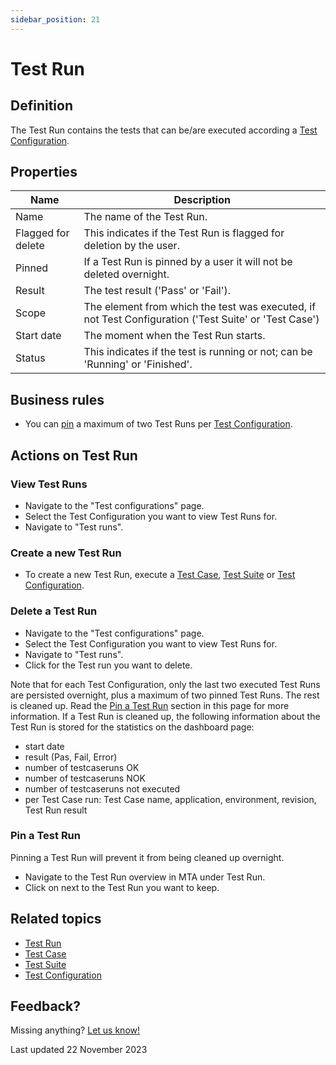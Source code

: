 ```yaml
---
sidebar_position: 21
---
```



# Test Run 

## Definition

The Test Run contains the tests that can be/are executed according a [Test Configuration](test-configuration).

## Properties
| Name               | Description                                                                                           |
| ------------------ | ----------------------------------------------------------------------------------------------------- |
| Name               | The name of the Test Run.                                                                             |
| Flagged for delete | This indicates if the Test Run is flagged for deletion by the user.                                   |
| Pinned             | If a Test Run is pinned by a user it will not be deleted overnight.                                   |
| Result             | The test result ('Pass' or 'Fail').                                                                   |
| Scope              | The element from which the test was executed, if not Test Configuration ('Test Suite' or 'Test Case') |
| Start date         | The moment when the Test Run starts.                                                                  |
| Status             | This indicates if the test is running or not; can be 'Running' or 'Finished'.                         |
  
## Business rules
- You can [pin](#pin-a-test-run) a maximum of two Test Runs per [Test Configuration](test-configuration).

## Actions on Test Run

### View Test Runs
- Navigate to the "Test configurations" page.
- Select the Test Configuration you want to view Test Runs for.
- Navigate to "Test runs".

### Create a new Test Run
- To create a new Test Run, execute a [Test Case](test-case), [Test Suite](test-suite) or [Test Configuration](test-configuration).

### Delete a Test Run
- Navigate to the "Test configurations" page.
- Select the Test Configuration you want to view Test Runs for.
- Navigate to "Test runs".
- Click <i class="fal fa-trash-can"></i> for the Test run you want to delete.


Note that for each Test Configuration, only the last two executed Test Runs are persisted overnight, plus a maximum of two pinned Test Runs. The rest is cleaned up. Read the [Pin a Test Run](#pin-a-test-run) section in this page for more information.
If a Test Run is cleaned up, the following information about the Test Run is stored for the statistics on the dashboard page:
- start date
- result (Pas, Fail, Error)
- number of testcaseruns OK
- number of testcaseruns NOK
- number of testcaseruns not executed
- per Test Case run: Test Case name, application, environment, revision, Test Run result

### Pin a Test Run
Pinning a Test Run will prevent it from being cleaned up overnight.
- Navigate to the Test Run overview in MTA under Test Run.
- Click on <i class="fas fa-thumbtack"></i> next to the Test Run you want to keep.

## Related topics
- [Test Run](test-run)
- [Test Case](test-case)
- [Test Suite](test-suite)
- [Test Configuration](test-configuration)

## Feedback?
Missing anything? [Let us know!](mailto:support@menditect.com)

Last updated 22 November 2023